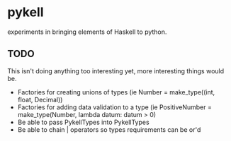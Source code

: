 pykell
======

experiments in bringing elements of Haskell to python.

TODO
----

This isn't doing anything too interesting yet, more interesting things would be.

  - Factories for creating unions of types (ie Number = make_type((int, float, Decimal))
  - Factories for adding data validation to a type (ie PositiveNumber = make_type(Number, lambda datum: datum > 0)
  - Be able to pass PykellTypes into PykellTypes
  - Be able to chain | operators so types requirements can be or'd